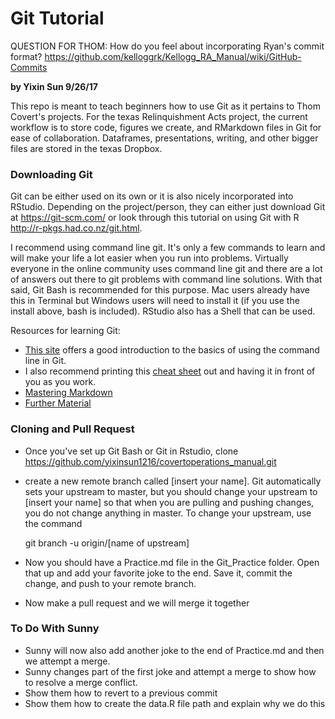# Git Tutorial

QUESTION FOR THOM: How do you feel about incorporating Ryan's commit format? https://github.com/kelloggrk/Kellogg_RA_Manual/wiki/GitHub-Commits

**by Yixin Sun 9/26/17**

This repo is meant to teach beginners how to use Git as it pertains to Thom Covert's projects. For the texas Relinquishment Acts project, the current workflow is to store code, figures we create, and RMarkdown files in Git for ease of collaboration. Dataframes, presentations, writing, and other bigger files are stored in the texas Dropbox. 

### Downloading Git
Git can be either used on its own or it is also nicely incorporated into RStudio. Depending on the project/person, they can either just download Git at https://git-scm.com/ or look through this tutorial on using Git with R http://r-pkgs.had.co.nz/git.html. 

I recommend using command line git. It's only a few commands to learn and will make your life a lot easier when you run into problems. Virtually everyone in the online community uses command line git and there are a lot of answers out there to git problems with command line solutions. With that said, Git Bash is recommended for this purpose. Mac users already have this in Terminal but Windows users will need to install it (if you use the install above, bash is included). RStudio also has a Shell that can be used.

Resources for learning Git:

- [This site](https://git-scm.com/book/id/v2/Getting-Started-First-Time-Git-Setup) offers a good introduction to the basics of using the command line in Git. 
- I also recommend printing this [cheat sheet](https://education.github.com/git-cheat-sheet-education.pdf) out and having it in front of you as you work. 
- [Mastering Markdown](https://guides.github.com/features/mastering-markdown/)
- [Further Material](http://swcarpentry.github.io/git-novice/)

### Cloning and Pull Request

- Once you've set up Git Bash or Git in Rstudio, clone https://github.com/yixinsun1216/covertoperations_manual.git
- create a new remote branch called [insert your name]. Git automatically sets your upstream to master, but you should change your upstream to [insert your name] so that when you are pulling and pushing changes, you do not change anything in master. To change your upstream, use the command 
    
    git branch -u origin/[name of upstream]
    
- Now you should have a Practice.md file in the Git_Practice folder. Open that up and add your favorite joke to the end. Save it, commit the change, and push to your remote branch. 
- Now make a pull request and we will merge it together

### To Do With Sunny

- Sunny will now also add another joke to the end of Practice.md and then we attempt a merge. 
- Sunny changes part of the first joke and attempt a merge to show how to resolve a merge conflict. 
- Show them how to revert to a previous commit 
- Show them how to create the data.R file path and explain why we do this

